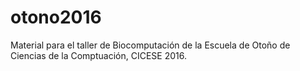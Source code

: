 # otono2016
Material para el taller de Biocomputación de la Escuela de Otoño de Ciencias de la Comptuación, CICESE 2016.

